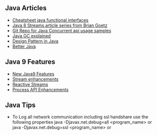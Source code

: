 
## Java Articles
* [Cheatsheet java functional interfaces](https://dzone.com/articles/cheatsheet-java-functional-interfaces)
* [Java 8 Streams,article series from Brian Goetz](https://www.ibm.com/developerworks/java/library/j-java-streams-1-brian-goetz/index.html)
* [Git Repo for Java Concurrent api usage samples ](https://github.com/JosePaumard)
* [Java GC explained](http://www.thejavaprogrammer.com/java-garbage-collection/)
* [Design Pattern in Java](https://github.com/iluwatar/java-design-patterns)
* [Better Java](https://github.com/cxxr/better-java)
## Java 9 Features
* [New Java9 Features](https://aboullaite.me/wrapping-up-java-9-new-features/)
* [Stream enhancements](https://aboullaite.me/java-9-enhancements-optional-stream/)
* [Reactive Streams](https://aboullaite.me/java-9-new-features-reactive-streams/)
* [Process API Enhancements](http://iteratrlearning.com/java/2017/03/12/java9-process-api.html)
## Java Tips
* To Log all network communication including ssl handshare use the following properties
  java -Djavax.net.debug=all  <program_name> or java -Djavax.net.debug=ssl  <program_name> or 
